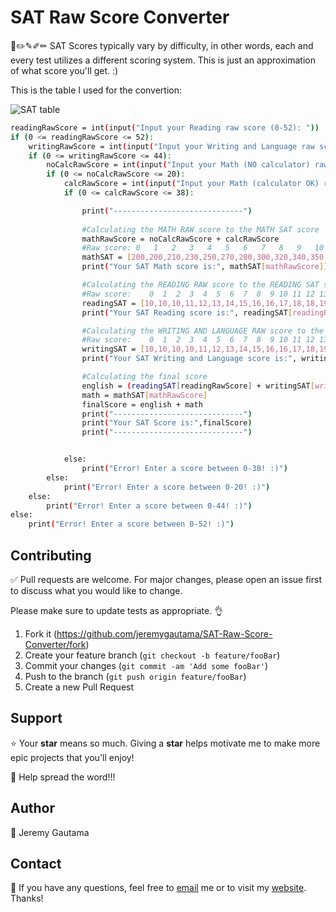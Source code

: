 # SAT Raw Score Converter
📝✏️✎✐✏︎ SAT Scores typically vary by difficulty, in other words, each and every test utilizes a different scoring system. This is just an approximation of what score you'll get. :)

This is the table I used for the convertion:

![SAT table](https://github.com/jeremygautama/SAT-Raw-Score-Converter/blob/main/images/SATTable.png)

```bash
readingRawScore = int(input("Input your Reading raw score (0-52): "))
if (0 <= readingRawScore <= 52):
    writingRawScore = int(input("Input your Writing and Language raw score (0-44): "))
    if (0 <= writingRawScore <= 44):
        noCalcRawScore = int(input("Input your Math (NO calculator) raw score (0-20): "))
        if (0 <= noCalcRawScore <= 20):
            calcRawScore = int(input("Input your Math (calculator OK) raw score (0-38): "))
            if (0 <= calcRawScore <= 38):

                print("-----------------------------")
                
                #Calculating the MATH RAW score to the MATH SAT score
                mathRawScore = noCalcRawScore + calcRawScore
                #Raw score: 0   1   2   3   4   5   6   7   8   9   10  11  12  13  14  15  16  17  18  19  20  21  22  23  24  25  26  27  28  29  30  31  32  33  34  35  36  37  38  39  40  41  42  43  44  45  46  47  48  49  50  51  52  53  54  55  56  57  58
                mathSAT = [200,200,210,230,250,270,280,300,320,340,350,360,370,390,410,420,430,450,460,470,480,490,500,510,520,530,540,550,560,570,580,590,600,600,610,620,630,640,650,660,670,680,690,700,710,710,720,730,730,740,750,750,760,770,780,790,790,800,800]
                print("Your SAT Math score is:", mathSAT[mathRawScore])

                #Calculating the READING RAW score to the READING SAT score
                #Raw score:    0  1  2  3  4  5  6  7  8  9 10 11 12 13 14 15 16 17 18 19 20 21 22 23 24 25 26 27 28 29 30 31 32 33 34 35 36 37 38 39 40 41 42 43 44 45 46 47 48 49 50 51 52
                readingSAT = [10,10,10,11,12,13,14,15,16,16,17,18,18,19,20,20,21,21,22,22,23,23,23,24,24,25,25,26,26,27,27,28,28,28,29,29,30,30,31,31,32,32,33,33,34,35,35,36,37,38,39,39,40]
                print("Your SAT Reading score is:", readingSAT[readingRawScore]*10)

                #Calculating the WRITING AND LANGUAGE RAW score to the WRITING AND LANGUAGE SAT score
                #Raw score:    0  1  2  3  4  5  6  7  8  9 10 11 12 13 14 15 16 17 18 19 20 21 22 23 24 25 26 27 28 29 30 31 32 33 34 35 36 37 38 39 40 41 42 43 44
                writingSAT = [10,10,10,10,11,12,13,14,15,16,16,17,18,19,19,20,21,22,23,23,24,24,25,26,26,27,27,28,29,29,30,31,31,32,32,33,33,34,35,36,37,37,38,39,40]
                print("Your SAT Writing and Language score is:", writingSAT[writingRawScore]*10)

                #Calculating the final score
                english = (readingSAT[readingRawScore] + writingSAT[writingRawScore]) * 10
                math = mathSAT[mathRawScore]
                finalScore = english + math
                print("-----------------------------")
                print("Your SAT Score is:",finalScore)
                print("-----------------------------")


            else:
                print("Error! Enter a score between 0-38! :)")
        else: 
            print("Error! Enter a score between 0-20! :)")
    else:
        print("Error! Enter a score between 0-44! :)")
else:
    print("Error! Enter a score between 0-52! :)")
```

## Contributing
✅ Pull requests are welcome. For major changes, please open an issue first to discuss what you would like to change.

Please make sure to update tests as appropriate. 👌

1. Fork it (<https://github.com/jeremygautama/SAT-Raw-Score-Converter/fork>)
2. Create your feature branch (`git checkout -b feature/fooBar`)
3. Commit your changes (`git commit -am 'Add some fooBar'`)
4. Push to the branch (`git push origin feature/fooBar`)
5. Create a new Pull Request

## Support
⭐️ Your **star** means so much. Giving a **star** helps motivate me to make more epic projects that you'll enjoy!

📢 Help spread the word!!!

## Author
👤 Jeremy Gautama 

## Contact
🥨 If you have any questions, feel free to [email](mailto:mail.jeremygautama@gmail.com) me or to visit my [website](https://jeremygautama.github.io). Thanks!

